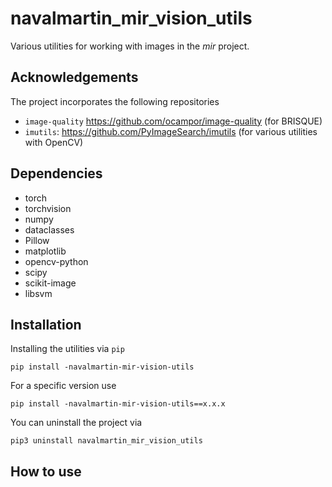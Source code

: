 # navalmartin_mir_vision_utils

Various utilities for working with images in the _mir_ project. 

## Acknowledgements 

The project incorporates the following repositories

- ```image-quality``` https://github.com/ocampor/image-quality (for BRISQUE)
- ```imutils```: https://github.com/PyImageSearch/imutils (for various utilities with OpenCV)

## Dependencies

- torch
- torchvision
- numpy
- dataclasses
- Pillow
- matplotlib
- opencv-python
- scipy
- scikit-image
- libsvm

## Installation

Installing the utilities via ```pip```

```
pip install -navalmartin-mir-vision-utils
```

For a specific version use

```
pip install -navalmartin-mir-vision-utils==x.x.x
```

You can uninstall the project via

```commandline
pip3 uninstall navalmartin_mir_vision_utils
```

## How to use
